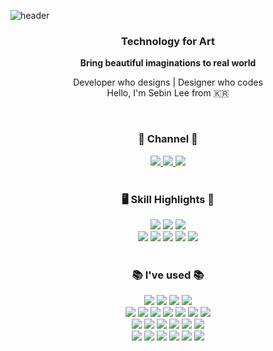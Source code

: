 ![header](<https://capsule-render.vercel.app/api?type=waving&color=9999FF&height=300&section=header&text=Sebin Lee&fontColor=090707&fontAlignX=45&fontSize=70>)

<div align="center">
<h3> Technology for Art </h3>
<p><strong>Bring beautiful imaginations to real world</strong><p>
<p>
Developer who designs | Designer who codes<br/>
Hello, I'm Sebin Lee from 🇰🇷
</p>

<br/>

<div>
    <h3>💬 Channel 💬 </h3>
    <a href="https://behance.net/sebinlee_artdev" target="_blank">
        <img src="https://img.shields.io/badge/Behance-1769FF?style=flat-square&logo=Behance&logoColor=white"/>
    <a href="https://technology4art.notion.site/Sebin-Lee-Technology-for-art-21b81bb560c243b48c807ef1b15981d3" target="_blank">
        <img src="https://img.shields.io/badge/Notion Resume-000000?style=flat-square&logo=Notion&logoColor=white"/>
    </a>
    <img src="https://img.shields.io/badge/sebinlee.artdev@gmail.com-EA4335?style=flat-square&logo=Gmail&logoColor=white"/>
</div>

<br/>

<h3>🖥 Skill Highlights 🎨</h3>
<div>
    <img src="https://img.shields.io/badge/React Native-61DAFB?style=flat-square&logo=React&logoColor=black"/>
    <img src="https://img.shields.io/badge/Javascript-F7DF1E?style=flat-square&logo=Javascript&logoColor=black"/>
    <img src="https://img.shields.io/badge/Typescript-3178C6?style=flat-square&logo=Typescript&logoColor=white"/>
</div>
<div>
    <img src="https://img.shields.io/badge/Photoshop-31A8FF?style=flat-square&logo=Adobe Photoshop&logoColor=black"/>
    <img src="https://img.shields.io/badge/Illustrator-FF9A00?style=flat-square&logo=Adobe Illustrator&logoColor=black"/>
    <img src="https://img.shields.io/badge/Premiere Pro-9999FF?style=flat-square&logo=Adobe Premiere Pro&logoColor=black"/>
    <img src="https://img.shields.io/badge/After Effects-9999FF?style=flat-square&logo=Adobe After Effects&logoColor=black"/>
    <img src="https://img.shields.io/badge/XD-FF61F6?style=flat-square&logo=Adobe XD&logoColor=black"/>
</div>
    
<br/>    

<h3>📚 I've used 📚</h3>
<div>   
    <img src="https://img.shields.io/badge/React Native-61DAFB?style=flat-square&logo=React&logoColor=black"/>
    <img src="https://img.shields.io/badge/React-61DAFB?style=flat-square&logo=React&logoColor=black"/>
    <img src="https://img.shields.io/badge/Expo-000020?style=flat-square&logo=Expo&logoColor=white"/>
    <img src="https://img.shields.io/badge/Sass-CC6699?style=flat-square&logo=Sass&logoColor=white"/>
</div>
<div>   
    <img src="https://img.shields.io/badge/Javascript-F7DF1E?style=flat-square&logo=Javascript&logoColor=black"/>
    <img src="https://img.shields.io/badge/Typescript-3178C6?style=flat-square&logo=Typescript&logoColor=white"/>
    <img src="https://img.shields.io/badge/Java-007396?style=flat-square&logo=Java&logoColor=white"/>
    <img src="https://img.shields.io/badge/Kotlin-7F52FF?style=flat-square&logo=Kotlin&logoColor=white"/>
    <img src="https://img.shields.io/badge/Swift-F05138?style=flat-square&logo=Swift&logoColor=white"/>
    <img src="https://img.shields.io/badge/Python-3776AB?style=flat-square&logo=Python&logoColor=white"/>
    <img src="https://img.shields.io/badge/Processing-006699?style=flat-square&logo=Processing Foundation&logoColor=white"/>
</div>
<div>
    <img src="https://img.shields.io/badge/Firebase-FFCA28?style=flat-square&logo=Firebase&logoColor=black"/>
    <img src="https://img.shields.io/badge/Lambda|RDS|S3-232F3E?style=flat-square&logo=Amazon AWS&logoColor=white"/>
    <img src="https://img.shields.io/badge/NestJS-E0234E?style=flat-square&logo=NestJS&logoColor=white"/>
    <img src="https://img.shields.io/badge/Serverless-FD5750?style=flat-square&logo=Serverless&logoColor=white"/>
    <img src="https://img.shields.io/badge/MongoDB-47A248?style=flat-square&logo=MongoDB&logoColor=white"/>
    <img src="https://img.shields.io/badge/MySQL-4479A1?style=flat-square&logo=MySQL&logoColor=white"/>
</div>
<div>
    <img src="https://img.shields.io/badge/Photoshop-31A8FF?style=flat-square&logo=Adobe Photoshop&logoColor=black"/>
    <img src="https://img.shields.io/badge/Illustrator-FF9A00?style=flat-square&logo=Adobe Illustrator&logoColor=black"/>
    <img src="https://img.shields.io/badge/Premiere Pro-9999FF?style=flat-square&logo=Adobe Premiere Pro&logoColor=black"/>
    <img src="https://img.shields.io/badge/After Effects-9999FF?style=flat-square&logo=Adobe After Effects&logoColor=black"/>
    <img src="https://img.shields.io/badge/XD-FF61F6?style=flat-square&logo=Adobe XD&logoColor=black"/>
    <img src="https://img.shields.io/badge/3Ds Max-0696D7?style=flat-square&logo=Autodesk&logoColor=white"/>
</div>
</div>
<br/>